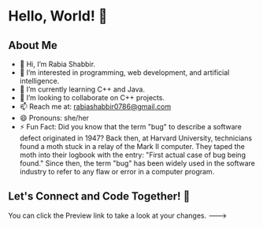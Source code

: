 # Hello, World! 🌟

## About Me
- 👋 Hi, I’m Rabia Shabbir.
- 👀 I’m interested in programming, web development, and artificial intelligence.
- 🌱 I’m currently learning C++ and Java.
- 💞️ I’m looking to collaborate on C++ projects.
- 📫 Reach me at: rabiashabbir0786@gmail.com
- 😄 Pronouns: she/her
- ⚡ Fun Fact: Did you know that the term "bug" to describe a software defect originated in 1947? 
              Back then, at Harvard University, technicians found a moth stuck in a relay of the Mark II computer. 
              They taped the moth into their logbook with the entry: "First actual case of bug being found." 
              Since then, the term "bug" has been widely used in the software industry to refer to any flaw or error in a computer program. 

## Let's Connect and Code Together! 🚀

You can click the Preview link to take a look at your changes.
--->
